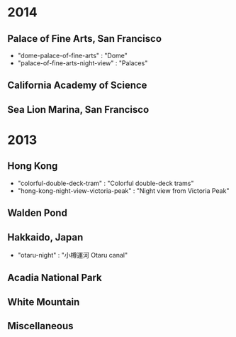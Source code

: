 # 2014

## Palace of Fine Arts, San Francisco
+ "dome-palace-of-fine-arts" : "Dome"
+ "palace-of-fine-arts-night-view" : "Palaces"

## California Academy of Science

## Sea Lion Marina, San Francisco



# 2013

## Hong Kong
+ "colorful-double-deck-tram" : "Colorful double-deck trams"
+ "hong-kong-night-view-victoria-peak" : "Night view from Victoria Peak"

## Walden Pond

## Hakkaido, Japan
+ "otaru-night" : "小樽運河 Otaru canal"

## Acadia National Park

## White Mountain

## Miscellaneous


